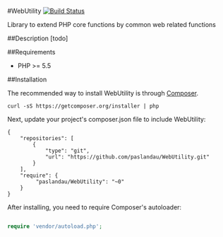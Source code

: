 #WebUtility
[![Build Status](https://travis-ci.org/paslandau/WebUtility.svg?branch=master)](https://travis-ci.org/paslandau/WebUtility)

Library to extend PHP core functions by common web related functions

##Description
[todo]

##Requirements

- PHP >= 5.5

##Installation

The recommended way to install WebUtility is through [Composer](http://getcomposer.org/).

    curl -sS https://getcomposer.org/installer | php

Next, update your project's composer.json file to include WebUtility:

    {
        "repositories": [
            {
                "type": "git",
                "url": "https://github.com/paslandau/WebUtility.git"
            }
        ],
        "require": {
             "paslandau/WebUtility": "~0"
        }
    }

After installing, you need to require Composer's autoloader:
```php

require 'vendor/autoload.php';
```